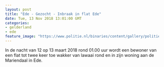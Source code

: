 ```yaml
---
layout: post
title: "Ede - Gezocht - Inbraak in flat Ede"
date: Tue, 13 Nov 2018 13:01:00 GMT
categories: 
- gelderland 
- ede 
feature_image: "https://www.politie.nl/binaries/content/gallery/politie/gezocht/verdachten/2018/november/02-on/2018109204-1.jpg"
---
```


In de nacht van 12 op 13 maart 2018 rond 01.00 uur wordt een bewoner van een flat tot twee keer toe wakker van lawaai rond en in zijn woning aan de Mariendaal in Ede.

